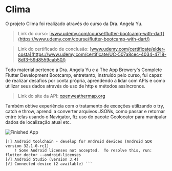 # Clima

O projeto Clima foi realizado através do curso da Dra. Angela Yu.

>Link do curso: [www.udemy.com/course/flutter-bootcamp-with-dart](https://www.udemy.com/course/flutter-bootcamp-with-dart/)

>Link do certificado de conclusão: [www.udemy.com/certificate/elder-costa](https://www.udemy.com/certificate/UC-507a8cec-4034-4718-8df3-59d8559cab50/)

Todo material pertence a Dra. Angela Yu e a The App Brewery's Complete Flutter Development Bootcamp, entretanto, instruído pelo curso, fui capaz de realizar desafios por conta própria, aprendendo a lidar com APIs e como utilizar seus dados através do uso de http e métodos assíncronos.

>Link do site da API: [openweathermap.org](https://openweathermap.org/)

Também obtive experiência com o tratamento de exceções utilizando o try, catch e throw, aprendi a converter arquivos JSONs, como passar e retornar entre telas usando o Navigator, fiz uso do pacote Geolocator para manipular dados de localização atual etc.

![Finished App](https://github.com/londonappbrewery/Images/blob/master/clima-demo.gif)

``` [√] Flutter (Channel stable, v1.2.1, on Microsoft Windows [versÃ£o 10.0.19044.2006], locale pt-BR)
[!] Android toolchain - develop for Android devices (Android SDK version 32.1.0-rc1)
    ! Some Android licenses not accepted.  To resolve this, run: flutter doctor --android-licenses
[√] Android Studio (version 3.4)
[√] Connected device (2 available) ```
